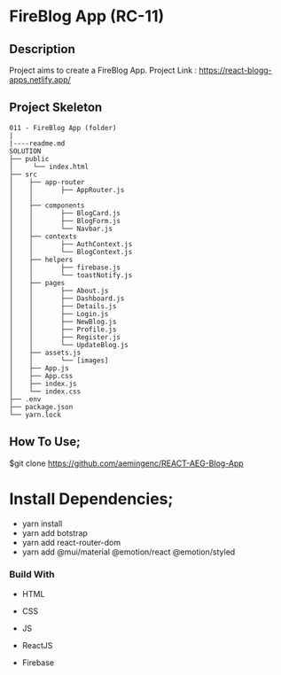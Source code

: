 # FireBlog App (RC-11)

## Description

Project aims to create a FireBlog App.
Project Link : https://react-blogg-apps.netlify.app/

## Project Skeleton

```
011 - FireBlog App (folder)
|
|----readme.md        
SOLUTION
├── public
│     └── index.html
├── src
│    ├── app-router
│    │       ├── AppRouter.js
│    │       
│    ├── components
│    │       ├── BlogCard.js
│    │       ├── BlogForm.js
│    │       └── Navbar.js
│    ├── contexts
│    │       ├── AuthContext.js
│    │       └── BlogContext.js
│    ├── helpers
│    │       ├── firebase.js
│    │       └── toastNotify.js
│    ├── pages
│    │       ├── About.js
│    │       ├── Dashboard.js
│    │       ├── Details.js
│    │       ├── Login.js
│    │       ├── NewBlog.js
│    │       ├── Profile.js
│    │       ├── Register.js
│    │       └── UpdateBlog.js
│    ├── assets.js
│    │       └── [images]
│    ├── App.js
│    ├── App.css
│    ├── index.js
│    └── index.css
├── .env
├── package.json
└── yarn.lock
```

## How To Use;
$git clone https://github.com/aemingenc/REACT-AEG-Blog-App


# Install Dependencies;
- yarn install
- yarn add botstrap
- yarn add react-router-dom
- yarn add @mui/material @emotion/react @emotion/styled

### Build With

- HTML

- CSS

- JS

- ReactJS

- Firebase


